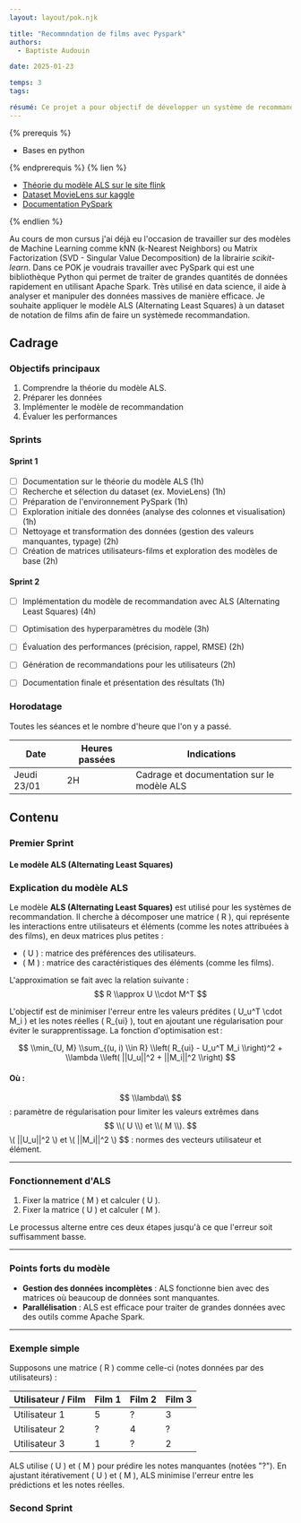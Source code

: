 ```yaml
---
layout: layout/pok.njk

title: "Recommndation de films avec Pyspark"
authors:
  - Baptiste Audouin

date: 2025-01-23

temps: 3
tags:

résumé: Ce projet a pour objectif de développer un système de recommandation de films en utilisant le modèle de machine learning ALS (Alternating Least Squares) de PySpark, librairie d'analyse de données et de machine learning.
---
```


{% prerequis %}

- Bases en python

{% endprerequis %}
{% lien %}

- [Théorie du  modèle ALS sur le site flink](https://nightlies.apache.org/flink/flink-docs-release-1.4/dev/libs/ml/als.html)
- [Dataset MovieLens sur kaggle](https://www.kaggle.com/datasets/grouplens/movielens-20m-dataset?select=rating.csv)
- [Documentation PySpark](https://spark.apache.org/docs/latest/api/python/index.html)

{% endlien %}

Au cours de mon cursus j'ai déjà eu l'occasion de travailler sur des modèles de Machine Learning comme kNN (k-Nearest Neighbors) ou Matrix Factorization (SVD - Singular Value Decomposition) de la librairie *scikit-learn*. Dans ce POK je voudrais travailler avec PySpark qui est une bibliothèque Python qui permet de traiter de grandes quantités de données rapidement en utilisant Apache Spark. Très utilisé en data science, il aide à analyser et manipuler des données massives de manière efficace. Je souhaite appliquer le modèle ALS (Alternating Least Squares) à un dataset de notation de films afin de faire un systèmede recommandation.

## Cadrage

### Objectifs principaux

1. Comprendre la théorie du modèle ALS.
2. Préparer les données
3. Implémenter le modèle de recommandation
4. Évaluer les performances

### Sprints

#### Sprint 1

- [ ] Documentation sur le théorie du modèle ALS (1h)
- [ ] Recherche et sélection du dataset (ex. MovieLens) (1h)
- [ ] Préparation de l'environnement PySpark (1h)
- [ ] Exploration initiale des données (analyse des colonnes et visualisation) (1h)
- [ ] Nettoyage et transformation des données (gestion des valeurs manquantes, typage) (2h)
- [ ] Création de matrices utilisateurs-films et exploration des modèles de base (2h)

#### Sprint 2

- [ ] Implémentation du modèle de recommandation avec ALS (Alternating Least Squares) (4h)
- [ ] Optimisation des hyperparamètres du modèle (3h)
- [ ] Évaluation des performances (précision, rappel, RMSE) (2h)
- [ ] Génération de recommandations pour les utilisateurs (2h)
- [ ] Documentation finale et présentation des résultats (1h)


### Horodatage

Toutes les séances et le nombre d'heure que l'on y a passé.

| Date | Heures passées | Indications |
| -------- | -------- |-------- |
| Jeudi 23/01  | 2H  | Cadrage et documentation sur le modèle ALS |

## Contenu


### Premier Sprint

#### Le modèle ALS (Alternating Least Squares) 

### Explication du modèle ALS

Le modèle **ALS (Alternating Least Squares)** est utilisé pour les systèmes de recommandation. Il cherche à décomposer une matrice \( R \), qui représente les interactions entre utilisateurs et éléments (comme les notes attribuées à des films), en deux matrices plus petites :

- \( U \) : matrice des préférences des utilisateurs.
- \( M \) : matrice des caractéristiques des éléments (comme les films).

L'approximation se fait avec la relation suivante :  
$$
R \\approx U \\cdot M^T
$$

L'objectif est de minimiser l'erreur entre les valeurs prédites \( U_u^T \\cdot M_i \) et les notes réelles \( R_{ui} \), tout en ajoutant une régularisation pour éviter le surapprentissage. La fonction d'optimisation est :  

$$
\\min_{U, M} \\sum_{(u, i) \\in R} \\left( R_{ui} - U_u^T M_i \\right)^2 + \\lambda \\left( ||U_u||^2 + ||M_i||^2 \\right)
$$

#### Où :

$$
\\lambda\\ 
$$ 
: paramètre de régularisation pour limiter les valeurs extrêmes dans $$ \\( U \\) et \\( M \\).
$$
\\( ||U_u||^2 \\) et \\( ||M_i||^2 \\) 
$$
: normes des vecteurs utilisateur et élément.

---

### Fonctionnement d'ALS

1. Fixer la matrice \( M \) et calculer \( U \).
2. Fixer la matrice \( U \) et calculer \( M \).

Le processus alterne entre ces deux étapes jusqu'à ce que l'erreur soit suffisamment basse.

---

### Points forts du modèle

- **Gestion des données incomplètes** : ALS fonctionne bien avec des matrices où beaucoup de données sont manquantes.  
- **Parallélisation** : ALS est efficace pour traiter de grandes données avec des outils comme Apache Spark.

---

### Exemple simple

Supposons une matrice \( R \) comme celle-ci (notes données par des utilisateurs) :  

| Utilisateur / Film | Film 1 | Film 2 | Film 3 |  
|---------------------|--------|--------|--------|  
| Utilisateur 1       | 5      | ?      | 3      |  
| Utilisateur 2       | ?      | 4      | ?      |  
| Utilisateur 3       | 1      | ?      | 2      |  

ALS utilise \( U \) et \( M \) pour prédire les notes manquantes (notées "?"). En ajustant itérativement \( U \) et \( M \), ALS minimise l'erreur entre les prédictions et les notes réelles.


### Second Sprint
